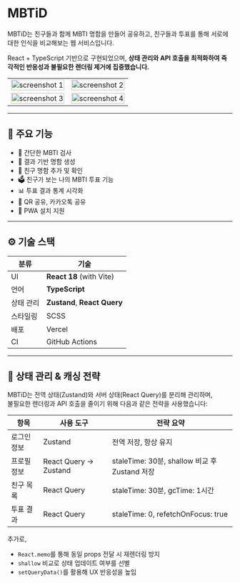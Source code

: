 # MBTiD

MBTiD는 친구들과 함께 MBTI 명함을 만들어 공유하고, 친구들과 투표를 통해 서로에 대한 인식을 비교해보는 웹 서비스입니다.

React + TypeScript 기반으로 구현되었으며, **상태 관리와 API 호출을 최적화하여 즉각적인 반응성과 불필요한 렌더링 제거에 집중했습니다.**


<table width="100%">
  <tr>
    <td><img src="https://github.com/user-attachments/assets/b6c96f94-697a-4451-8706-d27e76e31efc" alt="screenshot 1" width="100%"/></td>
    <td><img src="https://github.com/user-attachments/assets/d847e49d-b837-4058-b226-208271c48d7e" alt="screenshot 2" width="100%"/></td>
  </tr>
  <tr>
     <td><img src="https://github.com/user-attachments/assets/4a926abf-a71a-4651-ba24-c9a0258a1804" alt="screenshot 3" width="100%"/></td>
    <td><img src="https://github.com/user-attachments/assets/f2c2e306-dacf-4c71-9c04-751002d98424" alt="screenshot 4" width="100%"/></td>
  </tr>
</table>

---

## 🚀 주요 기능

- 🧠 간단한 MBTI 검사  
- 🪪 결과 기반 명함 생성  
- 👥 친구 명함 추가 및 확인  
- 🗳️ 친구가 보는 나의 MBTI 투표 기능  
- 📊 투표 결과 통계 시각화  
- 🔗 QR 공유, 카카오톡 공유  
- 📲 PWA 설치 지원


---

## ⚙️ 기술 스택

| 분류        | 기술                        |
|-------------|-----------------------------|
| UI          | **React 18** (with Vite)    |
| 언어        | **TypeScript**              |
| 상태 관리   | **Zustand**, **React Query** |
| 스타일링    | SCSS                        |
| 배포        | Vercel                      |
| CI          | GitHub Actions              |

---

## 🧠 상태 관리 & 캐싱 전략

MBTiD는 전역 상태(Zustand)와 서버 상태(React Query)를 분리해 관리하며,  
불필요한 렌더링과 API 호출을 줄이기 위해 다음과 같은 전략을 사용했습니다:

| 항목         | 사용 도구             | 전략 요약                                      |
|--------------|------------------------|------------------------------------------------|
| 로그인 정보   | Zustand                | 전역 저장, 항상 유지                           |
| 프로필 정보   | React Query → Zustand  | staleTime: 30분, shallow 비교 후 Zustand 저장   |
| 친구 목록     | React Query            | staleTime: 30분, gcTime: 1시간                 |
| 투표 결과     | React Query            | staleTime: 0, refetchOnFocus: true             |

추가로,  
- `React.memo`를 통해 동일 props 전달 시 재렌더링 방지  
- `shallow` 비교로 상태 업데이트 여부를 선별  
- `setQueryData()`를 활용해 UX 반응성을 높임




